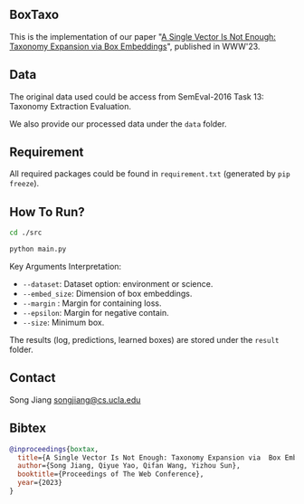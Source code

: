 BoxTaxo
-----------------
This is the implementation of our paper "[A Single Vector Is Not Enough: Taxonomy Expansion via  Box Embeddings]()", published in WWW'23.

Data
-----------------

The original data used could be access from SemEval-2016 Task 13: Taxonomy Extraction Evaluation.

We also provide our processed data under the `data` folder. 


Requirement
----------------------
All required packages could be found in `requirement.txt` (generated by `pip freeze`).



How To Run?
----------------------


```bash
cd ./src

python main.py
```

Key Arguments Interpretation:

- `--dataset`: Dataset option: environment or science.
- `--embed_size`: Dimension of box embeddings.
- `--margin` : Margin for containing loss.
- `--epsilon`: Margin for negative contain.
- `--size`:  Minimum box.



The results (log, predictions, learned boxes) are stored under the `result` folder.




Contact
----------------------
Song Jiang <songjiang@cs.ucla.edu>



Bibtex
----------------------

```bibtex
@inproceedings{boxtax,
  title={A Single Vector Is Not Enough: Taxonomy Expansion via  Box Embeddings},
  author={Song Jiang, Qiyue Yao, Qifan Wang, Yizhou Sun},
  booktitle={Proceedings of The Web Conference},
  year={2023}
}
```


